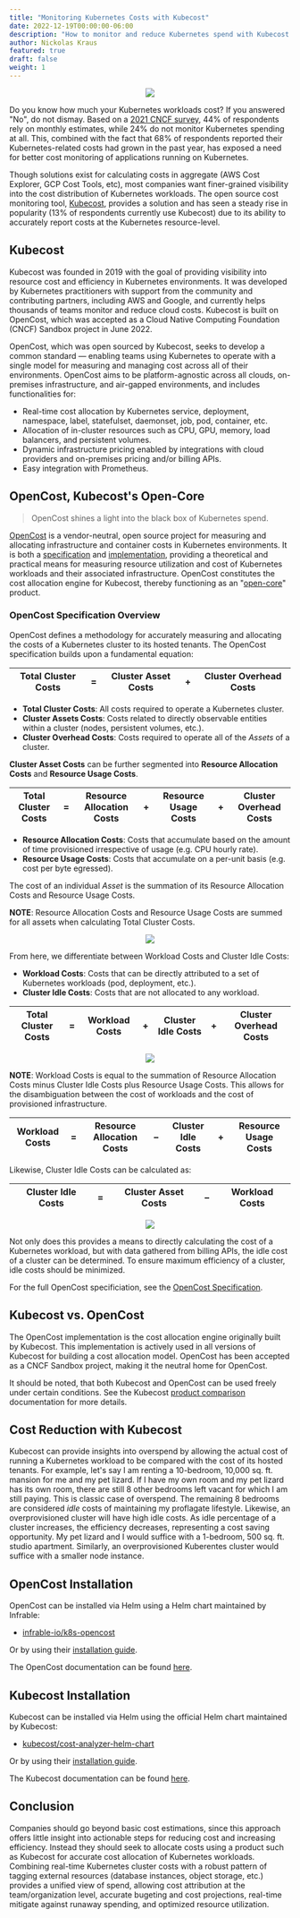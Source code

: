 ```yaml
---
title: "Monitoring Kubernetes Costs with Kubecost"
date: 2022-12-19T00:00:00-06:00
description: "How to monitor and reduce Kubernetes spend with Kubecost."
author: Nickolas Kraus
featured: true
draft: false
weight: 1
---
```


<p align="center">
  <img src="../img/monitoring-kubernetes-costs-with-kubecost/cover.png"/>
</p>

Do you know how much your Kubernetes workloads cost? If you answered "No", do not dismay. Based on a [2021 CNCF survey](https://www.cncf.io/wp-content/uploads/2021/06/FINOPS_Kubernetes_Report.pdf), 44% of respondents rely on monthly estimates, while 24% do not monitor Kubernetes spending at all. This, combined with the fact that 68% of respondents reported their Kubernetes-related costs had grown in the past year, has exposed a need for better cost monitoring of applications running on Kubernetes.

Though solutions exist for calculating costs in aggregate (AWS Cost Explorer, GCP Cost Tools, etc), most companies want finer-grained visibility into the cost distribution of Kubernetes workloads. The open source cost monitoring tool, [Kubecost](https://www.kubecost.com), provides a solution and has seen a steady rise in popularity (13% of respondents currently use Kubecost) due to its ability to accurately report costs at the Kubernetes resource-level.

## Kubecost

Kubecost was founded in 2019 with the goal of providing visibility into resource cost and efficiency in Kubernetes environments. It was developed by Kubernetes practitioners with support from the community and contributing partners, including AWS and Google, and currently helps thousands of teams monitor and reduce cloud costs. Kubecost is built on OpenCost, which was accepted as a Cloud Native Computing Foundation (CNCF) Sandbox project in June 2022.

OpenCost, which was open sourced by Kubecost, seeks to develop a common standard — enabling teams using Kubernetes to operate with a single model for measuring and managing cost across all of their environments. OpenCost aims to be platform-agnostic across all clouds, on-premises infrastructure, and air-gapped environments, and includes functionalities for:
* Real-time cost allocation by Kubernetes service, deployment, namespace, label, statefulset, daemonset, job, pod, container, etc.
* Allocation of in-cluster resources such as CPU, GPU, memory, load balancers, and persistent volumes.
* Dynamic infrastructure pricing enabled by integrations with cloud providers and on-premises pricing and/or billing APIs.
* Easy integration with Prometheus.

## OpenCost, Kubecost's Open-Core

>OpenCost shines a light into the black box of Kubernetes spend.

[OpenCost](https://www.opencost.io) is a vendor-neutral, open source project for measuring and allocating infrastructure and container costs in Kubernetes environments. It is both a [specification](https://github.com/opencost/opencost/blob/develop/spec/opencost-specv01.md) and [implementation](https://github.com/opencost/opencost), providing a theoretical and practical means for measuring resource utilization and cost of Kubernetes workloads and their associated infrastructure. OpenCost constitutes the cost allocation engine for Kubecost, thereby functioning as an "[open-core](https://en.wikipedia.org/wiki/Open-core_model)" product.

### OpenCost Specification Overview

OpenCost defines a methodology for accurately measuring and allocating the costs of a Kubernetes cluster to its hosted tenants. The OpenCost specification builds upon a fundamental equation:

| Total Cluster Costs |  =  | Cluster Asset Costs |  +  | Cluster Overhead Costs |
| :-----------------: | :-: | :-----------------: | :-: | :--------------------: |

* **Total Cluster Costs**: All costs required to operate a Kubernetes cluster.
* **Cluster Assets Costs**: Costs related to directly observable entities within a cluster (nodes, persistent volumes, etc.).
* **Cluster Overhead Costs**: Costs required to operate all of the *Assets* of a cluster.

**Cluster Asset Costs** can be further segmented into **Resource Allocation Costs** and **Resource Usage Costs**.

| Total Cluster Costs |  =  | Resource Allocation Costs |  +  | Resource Usage Costs |  +  | Cluster Overhead Costs |
| :-----------------: | :-: | :-----------------------: | :-: | :------------------: | :-: | :--------------------: |

* **Resource Allocation Costs**: Costs that accumulate based on the amount of time provisioned irrespective of usage (e.g. CPU hourly rate).
* **Resource Usage Costs**: Costs that accumulate on a per-unit basis (e.g. cost per byte egressed).

The cost of an individual *Asset* is the summation of its Resource Allocation Costs and Resource Usage Costs.

**NOTE**: Resource Allocation Costs and Resource Usage Costs are summed for all assets when calculating Total Cluster Costs.

<p align="center">
  <img src="../img/monitoring-kubernetes-costs-with-kubecost/img-0.png"/>
</p>

From here, we differentiate between Workload Costs and Cluster Idle Costs:

* **Workload Costs**: Costs that can be directly attributed to a set of Kubernetes workloads (pod, deployment, etc.).
* **Cluster Idle Costs**: Costs that are not allocated to any workload.

| Total Cluster Costs |  =  | Workload Costs |  +  | Cluster Idle Costs |  +  | Cluster Overhead Costs |
| :-----------------: | :-: | :------------: | :-: | :----------------: | :-: | :--------------------: |

<p align="center">
  <img src="../img/monitoring-kubernetes-costs-with-kubecost/img-1.png"/>
</p>

**NOTE**: Workload Costs is equal to the summation of Resource Allocation Costs minus Cluster Idle Costs plus Resource Usage Costs. This allows for the disambiguation between the cost of workloads and the cost of provisioned infrastructure.

| Workload Costs |  =  | Resource Allocation Costs |  –  | Cluster Idle Costs |  +  | Resource Usage Costs |
| :------------: | :-: | :-----------------------: | :-: | :----------------: | :-: | :------------------: |

Likewise, Cluster Idle Costs can be calculated as:

| Cluster Idle Costs |  =  | Cluster Asset Costs |  –  | Workload Costs |
| :----------------: | :-: | :-----------------: | :-: | :------------: |

<p align="center">
  <img src="../img/monitoring-kubernetes-costs-with-kubecost/img-2.png"/>
</p>

Not only does this provides a means to directly calculating the cost of a Kubernetes workload, but with data gathered from billing APIs, the idle cost of a cluster can be determined. To ensure maximum efficiency of a cluster, idle costs should be minimized.

For the full OpenCost specificiation, see the [OpenCost Specification](https://github.com/opencost/opencost/blob/develop/spec/opencost-specv01.md).

## Kubecost vs. OpenCost

The OpenCost implementation is the cost allocation engine originally built by Kubecost. This implementation is actively used in all versions of Kubecost for building a cost allocation model. OpenCost has been accepted as a CNCF Sandbox project, making it the neutral home for OpenCost.

It should be noted, that both Kubecost and OpenCost can be used freely under certain conditions. See the Kubecost [product comparison](https://docs.kubecost.com/general/opencost-product-comparison) documentation for more details.

## Cost Reduction with Kubecost

Kubecost can provide insights into overspend by allowing the actual cost of running a Kubernetes workload to be compared with the cost of its hosted tenants. For example, let's say I am renting a 10-bedroom, 10,000 sq. ft. mansion for me and my pet lizard. If I have my own room and my pet lizard has its own room, there are still 8 other bedrooms left vacant for which I am still paying. This is classic case of overspend. The remaining 8 bedrooms are considered *idle* costs of maintaining my proflagate lifestyle. Likewise, an overprovisioned cluster will have high idle costs. As idle percentage of a cluster increases, the efficiency decreases, representing a cost saving opportunity. My pet lizard and I would suffice with a 1-bedroom, 500 sq. ft. studio apartment. Similarly, an overprovisioned Kuberentes cluster would suffice with a smaller node instance.

## OpenCost Installation

OpenCost can be installed via Helm using a Helm chart maintained by Infrable:
* [infrable-io/k8s-opencost](https://github.com/infrable-io/k8s-opencost)

Or by using their [installation guide](https://www.opencost.io/docs/install).

The OpenCost documentation can be found [here](https://www.opencost.io/docs).

## Kubecost Installation

Kubecost can be installed via Helm using the official Helm chart maintained by Kubecost:
* [kubecost/cost-analyzer-helm-chart](https://github.com/kubecost/cost-analyzer-helm-chart)

Or by using their [installation guide](https://docs.kubecost.com/install-and-configure/install).

The Kubecost documentation can be found [here](https://docs.kubecost.com).

## Conclusion

Companies should go beyond basic cost estimations, since this approach offers little insight into actionable steps for reducing cost and increasing efficiency. Instead they should seek to allocate costs using a product such as Kubecost for accurate cost allocation of Kubernetes workloads. Combining real-time Kubernetes cluster costs with a robust pattern of tagging external resources (database instances, object storage, etc.) provides a unified view of spend, allowing cost attribution at the team/organization level, accurate bugeting and cost projections, real-time mitigate against runaway spending, and optimized resource utilization.
